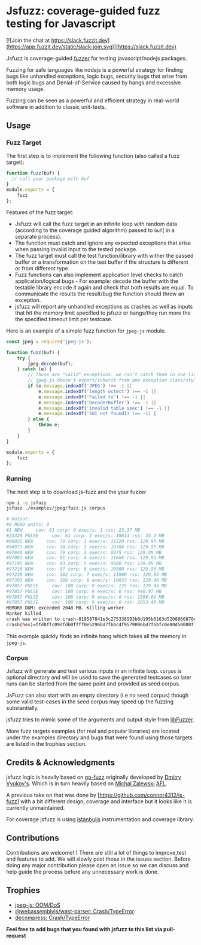 # Jsfuzz: coverage-guided fuzz testing for Javascript
[![Join the chat at https://slack.fuzzit.dev](https://app.fuzzit.dev/static/slack-join.svg)](https://slack.fuzzit.dev)


Jsfuzz is coverage-guided [fuzzer](https://developer.mozilla.org/en-US/docs/Glossary/Fuzzing) for testing javascript/nodejs packages.

Fuzzing for safe languages like nodejs is a powerful strategy for finding bugs like unhandled exceptions, logic bugs,
security bugs that arise from both logic bugs and Denial-of-Service caused by hangs and excessive memory usage.

Fuzzing can be seen as a powerful and efficient strategy in real-world software in addition to classic unit-tests.

## Usage

### Fuzz Target

The first step is to implement the following function (also called a fuzz target):

```javascript
function fuzz(buf) {
  // call your package with buf  
}
module.exports = {
    fuzz
};
```

Features of the fuzz target:

* Jsfuzz will call the fuzz target in an infinite loop with random data (according to the coverage guided algorithm) passed to `buf`( in a separate process).
* The function must catch and ignore any expected exceptions that arise when passing invalid input to the tested package.
* The fuzz target must call the test function/library with wither the passed buffer or a transformation on the test buffer 
if the structure is different or from different type.
* Fuzz functions can also implement application level checks to catch application/logical bugs - For example: 
decode the buffer with the testable library encode it again and check that both results are equal. To communicate the results
the result/bug the function should throw an exception.
* jsfuzz will report any unhandled exceptions as crashes as well as inputs that hit the memory limit specified to jsfuzz
or hangs/they run more the the specified timeout limit per testcase.

Here is an example of a simple fuzz function for `jpeg-js` module.

```javascript
const jpeg = require('jpeg-js');

function fuzz(buf) {
    try {
        jpeg.decode(buf);
    } catch (e) {
        // Those are "valid" exceptions. we can't catch them in one line as
        // jpeg-js doesn't export/inherit from one exception class/style.
        if (e.message.indexOf('JPEG') !== -1 ||
            e.message.indexOf('length octect') !== -1 ||
            e.message.indexOf('Failed to') !== -1 ||
            e.message.indexOf('DecoderBuffer') !== -1 ||
            e.message.indexOf('invalid table spec') !== -1 ||
            e.message.indexOf('SOI not found1) !== -1) {
        } else {
            throw e;
        }
    }
}

module.exports = {
    fuzz
};
```

### Running

The next step is to download js-fuzz and the your fuzzer

```bash
npm i -g jsfuzz
jsfuzz ./examples/jpeg/fuzz.js corpus

# Output:
#0 READ units: 0
#1 NEW     cov: 61 corp: 0 exec/s: 1 rss: 23.37 MB
#23320 PULSE     cov: 61 corp: 1 exec/s: 10614 rss: 35.3 MB
#96022 NEW     cov: 70 corp: 1 exec/s: 11320 rss: 129.95 MB
#96971 NEW     cov: 78 corp: 2 exec/s: 10784 rss: 129.95 MB
#97046 NEW     cov: 79 corp: 3 exec/s: 9375 rss: 129.95 MB
#97081 NEW     cov: 81 corp: 4 exec/s: 11666 rss: 129.95 MB
#97195 NEW     cov: 93 corp: 5 exec/s: 9500 rss: 129.95 MB
#97216 NEW     cov: 97 corp: 6 exec/s: 10500 rss: 129.95 MB
#97238 NEW     cov: 102 corp: 7 exec/s: 11000 rss: 129.95 MB
#97303 NEW     cov: 108 corp: 8 exec/s: 10833 rss: 129.96 MB
#97857 PULSE     cov: 108 corp: 9 exec/s: 225 rss: 129.96 MB
#97857 PULSE     cov: 108 corp: 9 exec/s: 0 rss: 940.97 MB
#97857 PULSE     cov: 108 corp: 9 exec/s: 0 rss: 1566.01 MB
#97857 PULSE     cov: 108 corp: 9 exec/s: 0 rss: 2053.49 MB
MEMORY OOM: exceeded 2048 MB. Killing worker
Worker killed
crash was written to crash-819587841e3c275338593b0d195b6163d5208866870e2abf3be8cfc781d2688d
crash(hex)=ffd8ffc09dfdb0ffff0e5296bd7fbbc4f9579096bd7fbbfc0e80d50000ffff36fa400100236701bf73ffaf8003a57f097f5e000000008023c4f9579096bd7fbb008000001500b34e8c018fda5212
```

This example quickly finds an infinite hang which takes all the memory in `jpeg-js`.

### Corpus

Jsfuzz will generate and test various inputs in an infinite loop. `corpus` is optional directory and will be used to
save the generated testcases so later runs can be started from the same point and provided as seed corpus.

JsFuzz can also start with an empty directory (i.e no seed corpus) though some valid test-cases in the seed corpus
may speed up the fuzzing substantially.  

jsfuzz tries to mimic some of the arguments and output style from [libFuzzer](https://llvm.org/docs/LibFuzzer.html).

More fuzz targets examples (for real and popular libraries) are located under the examples directory and
bugs that were found using those targets are listed in the trophies section.

## Credits & Acknowledgments

jsfuzz logic is heavily based on [go-fuzz](https://github.com/dvyukov/go-fuzz) originally developed by [Dmitry Vyukov's](https://twitter.com/dvyukov).
Which is in turn heavily based on [Michal Zalewski](https://twitter.com/lcamtuf) [AFL](http://lcamtuf.coredump.cx/afl/).

A previous take on that was done by [https://github.com/connor4312/js-fuzz] with a bit different design, coverage and
interface but it looks like it is currently unmaintained.

For coverage jsfuzz is using [istanbuljs](https://istanbul.js.org) instrumentation and coverage library. 

## Contributions

Contributions are welcome!:) There are still a lot of things to improve,test and features to add. We will slowly post those in the
issues section. Before doing any major contribution please open an issue so we can discuss and help guide the process before
any unnecessary work is done.


## Trophies
* [jpeg-js: OOM/DoS](https://github.com/eugeneware/jpeg-js/issues/53)
* [@webassemblyjs/wast-parser: Crash/TypeError](https://github.com/xtuc/webassemblyjs/issues/669)
* [decompress: Crash/TypeError ](https://github.com/kevva/decompress/issues/72) 

**Feel free to add bugs that you found with jsfuzz to this list via pull-request**
